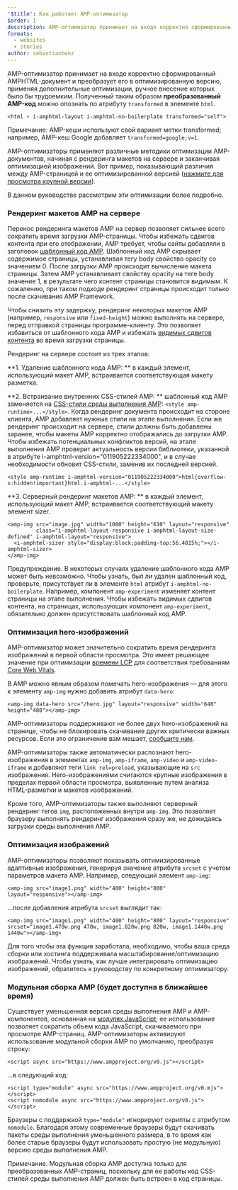 ```yaml
---
'$title': Как работает AMP-оптимизатор
$order: 1
description: AMP-оптимизатор принимает на входе корректно сформированный AMPHTML-документ и преобразует его в оптимизированную версию, применяя дополнительные оптимизации, ручное внесение которых было бы трудоемким. В данном руководстве подробно рассматриваются принципы работы AMP-оптимизаторов.
formats:
  - websites
  - stories
author: sebastianbenz
---
```


AMP-оптимизатор принимает на входе корректно сформированный AMPHTML-документ и преобразует его в оптимизированную версию, применяя дополнительные оптимизации, ручное внесение которых было бы трудоемким. Полученный таким образом **преобразованный AMP-код** можно опознать по атрибуту `transformed` в элементе `html`.

```
<html ⚡ i-amphtml-layout i-amphtml-no-boilerplate transformed="self">
```

Примечание: AMP-кеши используют свой вариант метки transformed; например, AMP-кеш Google добавляет <code>transformed=google;v=1</code>.

AMP-оптимизаторы применяют различные методики оптимизации AMP-документов, начиная с рендеринга макетов на сервере и заканчивая оптимизацией изображений. Вот пример, показывающий различия между AMP-страницей и ее оптимизированной версией ([нажмите для просмотра крупной версии](/static/img/docs/guides/optimized-amp-diff.png)).

<a href="/static/img/docs/guides/optimized-amp-diff.png"><amp-img lightbox layout="responsive" width="2560" height="773" src="/static/img/docs/guides/optimized-amp-diff.png"></amp-img></a>

В данном руководстве рассмотрим эти оптимизации более подробно.

### Рендеринг макетов AMP на сервере

Перенос рендеринга макетов AMP на сервер позволяет сильнее всего сократить время загрузки AMP-страницы. Чтобы избежать сдвигов контента при его отображении, AMP требует, чтобы сайты добавляли в заголовок [шаблонный код AMP](https://amp.dev/documentation/guides-and-tutorials/learn/spec/amp-boilerplate/?format=websites). Шаблонный код AMP скрывает содержимое страницы, устанавливая тегу body свойство opacity со значением 0. После загрузки AMP происходит вычисление макета страницы. Затем AMP устанавливает свойству opacity на теге body значение 1, в результате чего контент страницы становится видимым. К сожалению, при таком подходе рендеринг страницы происходит только после скачивания AMP Framework.

Чтобы снизить эту задержку, рендеринг некоторых макетов AMP (например, `responsive` или `fixed-height`) можно выполнять на сервере, перед отправкой страницы программе-клиенту. Это позволяет избавиться от шаблонного кода AMP и избежать [видимых сдвигов контента](https://web.dev/cls/) во время загрузки страницы.

Рендеринг на сервере состоит из трех этапов:

⁣**1. Удаление шаблонного кода AMP: ** в каждый элемент, использующий макет AMP, встраивается соответствующая макету разметка.

**2. Встраивание внутренних CSS-стилей AMP: ** шаблонный код AMP заменяется на [CSS-стили среды выполнения AMP](https://cdn.ampproject.org/v0.css): `<style amp-runtime>...</style>`. Когда рендеринг документа происходит на стороне клиента, AMP добавляет нужные стили на этапе выполнения. Если же рендеринг происходит на сервере, стили должны быть добавлены заранее, чтобы макеты AMP корректно отображались до загрузки AMP. Чтобы избежать потенциальных конфликтов версий, на этапе выполнения AMP проверит актуальность версии библиотеки, указанной в атрибуте i-amphtml-version="011905222334000", и в случае необходимости обновит CSS-стили, заменив их последней версией.

```
<style amp-runtime i-amphtml-version="011905222334000">html{overflow-x:hidden!important}html.i-amphtml-...</style>
```

⁣**3. Серверный рендеринг макетов AMP: ** в каждый элемент, использующий макет AMP, встраивается соответствующий макету элемент sizer.

```
<amp-img src="image.jpg" width="1080" height="610" layout="responsive"
         class="i-amphtml-layout-responsive i-amphtml-layout-size-defined" i-amphtml-layout="responsive">
  <i-amphtml-sizer style="display:block;padding-top:56.4815%;"></i-amphtml-sizer>
</amp-img>
```

Предупреждение. В некоторых случаях удаление шаблонного кода AMP может быть невозможно. Чтобы узнать, был ли удален шаблонный код, проверьте, присутствует ли в элементе `html` атрибут `i-amphtml-no-boilerplate`. Например, компонент `amp-experiment` изменяет контент страницы на этапе выполнения. Чтобы избежать видимых сдвигов контента, на страницах, использующих компонент `amp-experiment`, обязательно должен присутствовать шаблонный код AMP.

### Оптимизация hero-изображений

AMP-оптимизатор может значительно сократить время рендеринга изображений в первой области просмотра. Это имеет решающее значение при оптимизации [времени LCP](https://web.dev/lcp/) для соответствия требованиям [Core Web Vitals](https://web.dev/vitals).

В AMP можно явным образом помечать hero-изображения — для этого к элементу `amp-img` нужно добавить атрибут `data-hero`:

```
<amp-img data-hero src="/hero.jpg" layout="responsive" width="640" height="480"></amp-img>
```

AMP-оптимизаторы поддерживают не более двух hero-изображений на странице, чтобы не блокировать скачивание других критически важных ресурсов. Если это ограничение вам мешает, [сообщите нам](https://github.com/ampproject/amp-toolbox/issues).

AMP-оптимизаторы также автоматически распознают hero-изображения в элементах `amp-img`, `amp-iframe`, `amp-video` и `amp-video-iframe` и добавляют теги `link rel=preload`, указывающие на <code>src</code> изображения. Hero-изображениями считаются крупные изображения в пределах первой области просмотра, выявленные путем анализа HTML-разметки и макетов изображений.

Кроме того, AMP-оптимизаторы также выполняют серверный рендеринг тегов `img`, расположенных внутри `amp-img`. Это позволяет браузеру выполнять рендеринг изображения сразу же, не дожидаясь загрузки среды выполнения AMP.

### Оптимизация изображений

AMP-оптимизаторы позволяют показывать оптимизированные адаптивные изображения, генерируя значение атрибута `srcset` с учетом параметров макета AMP. Например, следующий элемент `amp-img`:

```
<amp-img src="image1.png" width="400" height="800" layout="responsive"></amp-img>
```

...после добавления атрибута `srcset` выглядит так:

```
<amp-img src="image1.png" width="400" height="800" layout="responsive" srcset="image1.470w.png 470w, image1.820w.png 820w, image1.1440w.png 1440w"></amp-img>
```

Для того чтобы эта функция заработала, необходимо, чтобы ваша среда сборки или хостинга поддерживала масштабирование/оптимизацию изображений. Чтобы узнать, как лучше интегрировать оптимизацию изображений, обратитесь к руководству по конкретному оптимизатору.

### Модульная сборка AMP (будет доступна в ближайшее время)

Существует уменьшенная версия среды выполнения AMP и AMP-компонентов, основанная на [модулях JavaScript](https://v8.dev/features/modules#browser); ее использование позволяет сократить объем кода JavaScript, скачиваемого при просмотре AMP-страниц. AMP-оптимизаторы активируют использование модульной сборки AMP по умолчанию, преобразуя строку:

```
<script async src="https://www.ampproject.org/v0.js"></script>
```

...в следующий код:

```
<script type="module" async src="https://www.ampproject.org/v0.mjs"></script>
<script nomodule async src="https://www.ampproject.org/v0.js"></script>
```

Браузеры с поддержкой `type="module"` игнорируют скрипты с атрибутом `nomodule`. Благодаря этому современные браузеры будут скачивать пакеты среды выполнения уменьшенного размера, в то время как более старые браузеры будут использовать простую (не модульную) версию среды выполнения AMP.

Примечание. Модульная сборка AMP доступна только для преобразованных AMP-страниц, поскольку для ее работы код CSS-стилей среды выполнения AMP должен быть встроен в код страницы.

